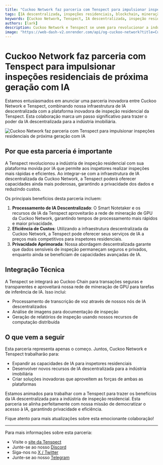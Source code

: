 ```yaml
---
title: "Cuckoo Network faz parceria com Tenspect para impulsionar inspeções residenciais de próxima geração com IA"
tags: [IA descentralizada, inspeções residenciais, blockchain, mineração de GPU, tecnologia imobiliária]
keywords: [Cuckoo Network, Tenspect, IA descentralizada, inspeção residencial, blockchain, mineração de GPU, infraestrutura de IA]
authors: [lark]
description: Cuckoo Network e Tenspect se unem para revolucionar a indústria de inspeção residencial, integrando infraestrutura de IA descentralizada, aprimorando a privacidade e reduzindo custos por meio de tecnologia blockchain e mineração de GPU.
image: "https://web-dash-v2.onrender.com/api/og-cuckoo-network?title=Cuckoo%20Network%20faz%20parceria%20com%20Tenspect%20para%20impulsionar%20inspe%C3%A7%C3%B5es%20residenciais%20de%20pr%C3%B3xima%20gera%C3%A7%C3%A3o%20com%20IA"
---
```


# Cuckoo Network faz parceria com Tenspect para impulsionar inspeções residenciais de próxima geração com IA

Estamos entusiasmados em anunciar uma parceria inovadora entre Cuckoo Network e Tenspect, combinando nossa infraestrutura de IA descentralizada com a plataforma inovadora de inspeção residencial da Tenspect. Esta colaboração marca um passo significativo para trazer o poder da IA descentralizada para a indústria imobiliária.

![Cuckoo Network faz parceria com Tenspect para impulsionar inspeções residenciais de próxima geração com IA](https://web-dash-v2.onrender.com/api/og-cuckoo-network?title=Cuckoo%20Network%20faz%20parceria%20com%20Tenspect%20para%20impulsionar%20inspe%C3%A7%C3%B5es%20residenciais%20de%20pr%C3%B3xima%20gera%C3%A7%C3%A3o%20com%20IA)

## Por que esta parceria é importante

A Tenspect revolucionou a indústria de inspeção residencial com sua plataforma movida por IA que permite aos inspetores realizar inspeções mais rápidas e eficientes. Ao integrar-se com a infraestrutura de IA descentralizada da Cuckoo Network, a Tenspect poderá oferecer capacidades ainda mais poderosas, garantindo a privacidade dos dados e reduzindo custos.

Os principais benefícios desta parceria incluem:

1. **Processamento de IA Descentralizado**: O Smart Notetaker e os recursos de IA da Tenspect aproveitarão a rede de mineração de GPU da Cuckoo Network, garantindo tempos de processamento mais rápidos e maior privacidade.
2. **Eficiência de Custos**: Utilizando a infraestrutura descentralizada da Cuckoo Network, a Tenspect pode oferecer seus serviços de IA a preços mais competitivos para inspetores residenciais.
3. **Privacidade Aprimorada**: Nossa abordagem descentralizada garante que dados sensíveis de inspeção permaneçam seguros e privados, enquanto ainda se beneficiam de capacidades avançadas de IA.

## Integração Técnica

A Tenspect se integrará ao Cuckoo Chain para transações seguras e transparentes e aproveitará nossa rede de mineração de GPU para tarefas de inferência de IA. Isso inclui:

- Processamento de transcrição de voz através de nossos nós de IA descentralizados
- Análise de imagens para documentação de inspeção
- Geração de relatórios de inspeção usando nossos recursos de computação distribuída

## O que vem a seguir

Esta parceria representa apenas o começo. Juntos, Cuckoo Network e Tenspect trabalharão para:

- Expandir as capacidades de IA para inspetores residenciais
- Desenvolver novos recursos de IA descentralizada para a indústria imobiliária
- Criar soluções inovadoras que aproveitem as forças de ambas as plataformas

Estamos animados para trabalhar com a Tenspect para trazer os benefícios da IA descentralizada para a indústria de inspeção residencial. Esta parceria se alinha perfeitamente com nossa missão de democratizar o acesso à IA, garantindo privacidade e eficiência.

Fique atento para mais atualizações sobre esta emocionante colaboração!

------

Para mais informações sobre esta parceria:

- Visite o [site da Tenspect](https://tenspect.com)
- Junte-se ao nosso [Discord](https://cuckoo.network/dc)
- Siga-nos no [X / Twitter](https://cuckoo.network/x)
- Junte-se ao nosso [Telegram](https://cuckoo.network/tg)